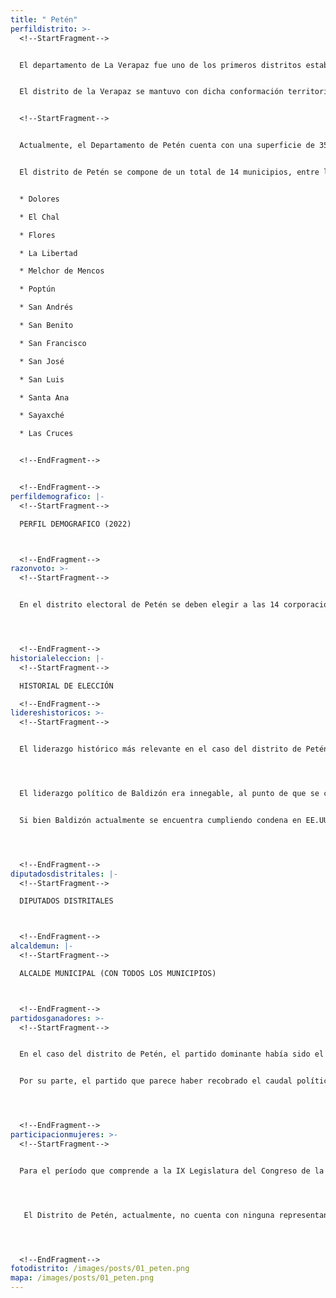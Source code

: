 ```yaml
---
title: " Petén"
perfildistrito: >-
  <!--StartFragment-->


  El departamento de La Verapaz fue uno de los primeros distritos establecidos tras la anexión a México por la Asamblea Constituyente el 11 de octubre de 1825, junto a otras 6 agrupaciones territoriales. Durante este tiempo, los actuales departamentos de Baja Verapaz, Alta Verapaz y Petén (y fracciones de los municipios que actualmente los componen) eran parte de una sola demarcación territorial al norte del país. 


  El distrito de la Verapaz se mantuvo con dicha conformación territorial a través de los diversos hitos históricos que obligaron a la reorganización administrativa del país; la creación de Estado de los Altos, su supresión y reintegración al territorio nacional, la creación del departamento de Quetzaltenango, entre otros. Sin embargo, el 8 de mayo de 1866, el gobierno de Vicente Cerna, mediante un Decreto Gubernativo, elevó el área de Amatitlán a categoría de departamento, lo que en paralelo significó que el resto de distritos independientes (Izabal, San Marcos, Huehuetenango y Petén) también fueran elevados a la categoría de departamento de la República. Lo anterior segregó la “selva petenera” del área de la Verapaz, dándole a la región de Petén el rango de departamento de la República. 


  <!--StartFragment-->


  Actualmente, el Departamento de Petén cuenta con una superficie de 35,854 km², y una población total de 545,600 habitantes. Estos se subdividen en un 59.53% de población rural y el restante 40.47% de población urbana. Asimismo, el departamento de Petén cuenta con una población identificada con el género masculino ligeramente mayor al femenino (50.01%) y predominantemente de identificación ladina (69.31%). La edad promedio del departamento es de 24 años, por lo que se puede catalogar como un área predominantemente joven. 


  El distrito de Petén se compone de un total de 14 municipios, entre los que destaca la cabecera departamental; Flores. Estas 14 unidades territoriales que componen el departamento son: 


  * Dolores

  * El Chal

  * Flores

  * La Libertad

  * Melchor de Mencos

  * Poptún

  * San Andrés

  * San Benito

  * San Francisco

  * San José

  * San Luis

  * Santa Ana

  * Sayaxché

  * Las Cruces


  <!--EndFragment-->


  <!--EndFragment-->
perfildemografico: |-
  <!--StartFragment-->

  PERFIL DEMOGRAFICO (2022)



  <!--EndFragment-->
razonvoto: >-
  <!--StartFragment-->


  En el distrito electoral de Petén se deben elegir a las 14 corporaciones municipales (alcalde y síndicos) del departamento, correspondientes a los 14 municipios que componen el distrito. Asimismo, los ciudadanos del departamento deben elegir a 4 diputados distritales que les representarán en el Congreso de la República. 




  <!--EndFragment-->
historialeleccion: |-
  <!--StartFragment-->

  HISTORIAL DE ELECCIÓN

  <!--EndFragment-->
lidereshistoricos: >-
  <!--StartFragment-->


  El liderazgo histórico más relevante en el caso del distrito de Petén es el del ex diputado y dos veces candidato a la presidencia, Manuel Antonio Baldizón Méndez. Originario de Flores, la cabecera del departamento de Petén, Baldizón inició su carrera política en el Congreso de la República, asegurándose la elección como diputado distrital por el Partido de Avanzada Nacional -PAN- durante el proceso electoral de 2003. Posteriormente, Baldizón negoció su salida del PAN para integrarse a las filas de la Unidad Nacional de la Esperanza -UNE- en el año 2007, previo al proceso electoral de 2008; mismo en el que consiguió su reelección en el Legislativo. No obstante, Baldizón únicamente formó parte de la UNE hasta diciembre del 2008, para luego acompañar a una serie de entonces diputados oficialistas a abandonar el partido y conformar la agrupación política LÍDER. 




  El liderazgo político de Baldizón era innegable, al punto de que se consolidó como la principal figura dentro de LÍDER y su posterior secretario general. Fue el candidato presidencial por el partido tanto en el proceso electoral de 2011, como en el de 2015; en donde se quedó con el segundo y tercer lugar respectivamente. A pesar de su gran caudal político, Baldizón no pudo adjudicarse la presidencia en ninguna de las dos ocasiones que participó, mismas que le dejaron una serie de señalamientos y denuncias por financiamiento electoral ilícito. Baldizón fue arrestado en el año 2018 intentado ingresar a los Estados Unidos, luego de que el Ministerio Público lo señalara como uno de los artífices del Caso Odebrecht en Guatemala. 


  Si bien Baldizón actualmente se encuentra cumpliendo condena en EE.UU., su liderazgo y presencia en el departamento de Petén siguen estando presentes. “A Manuel Baldizón se le puede encontrar casi en cualquier parte en Petén, omnipresente (...) en el bulevar de cuatro carriles que lleva al aeropuerto; en los medios; en el nuevo centro cultural y deportivo del pueblo; en la estación de bomberos departamentales”, afirma un reportaje de Plaza Pública. Asimismo, actualmente los dos hijos de Manuel Baldizón han conformado un nuevo comité pro formación de un partido político, CAMBIO, en miras del proceso electoral de 2023. 




  <!--EndFragment-->
diputadosdistritales: |-
  <!--StartFragment-->

  DIPUTADOS DISTRITALES



  <!--EndFragment-->
alcaldemun: |-
  <!--StartFragment-->

  ALCALDE MUNICIPAL (CON TODOS LOS MUNICIPIOS)



  <!--EndFragment-->
partidosganadores: >-
  <!--StartFragment-->


  En el caso del distrito de Petén, el partido dominante había sido el ahora extinto Libertad Democrática Renovada -LÍDER-. El partido había sido fundado por congresistas disidentes de la UNE, producto de desacuerdos con la entonces secretaria general del partido. LÍDER fue abanderado por uno de los liderazgos recientes más relevantes del departamento de Petén, razón por la que tuvo éxitos electorales en los dos procesos en los que pudo participar. En el proceso electoral de 2011, LÍDER se aseguró dos de los cuatro escaños disponibles en el distrito, mientras que en la siguiente contienda electoral, dicho partido mantuvo su caudal electoral, obteniendo nuevamente los dos primeros escaños del departamento. No obstante, la ficha del partido LÍDER fue cancelada a mediados de 2016 por el Tribunal Supremo Electoral debido a una serie de violaciones a la Ley Electoral y de Partidos Políticos, principalmente el sobrepasar drásticamente el techo de campaña electoral en 2015. 


  Por su parte, el partido que parece haber recobrado el caudal político dejado por LÍDER en el departamento ha sido la UNE. Curiosamente, la UNE había estado presente en el distrito aún con el dominio de LÍDER, adjudicándose un diputado distrital tanto en el proceso electoral de 2011 como en el de 2015. No obstante, luego de la cancelación de LÍDER, la UNE logró adjudicarse los primeros dos escaños del distrito de Petén en el último proceso electoral. 




  <!--EndFragment-->
participacionmujeres: >-
  <!--StartFragment-->


  Para el período que comprende a la IX Legislatura del Congreso de la República de Guatemala (2020 - 2024), únicamente fueron electas 31 mujeres del total de 160 diputados que componen el hemiciclo parlamentario. Es decir, dicha Legislatura cuenta con un aproximado del 20% de representación política de la mujer; una de las cifras más bajas de representación femenina a nivel latinoamericano. 




   El Distrito de Petén, actualmente, no cuenta con ninguna representante de género femenino en el Legislativo. Esta subrepresentación femenina es tal, que en los últimos tres procesos electorales estudiados, no ha existido ninguna diputada por Petén en el Congreso de la República. 




  <!--EndFragment-->
fotodistrito: /images/posts/01_peten.png
mapa: /images/posts/01_peten.png
---
```

